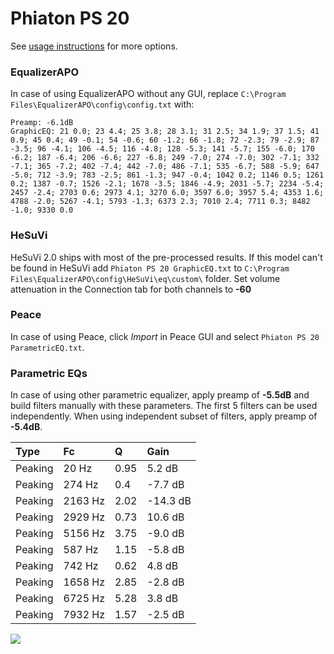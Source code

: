 # Phiaton PS 20
See [usage instructions](https://github.com/jaakkopasanen/AutoEq#usage) for more options.

### EqualizerAPO
In case of using EqualizerAPO without any GUI, replace `C:\Program Files\EqualizerAPO\config\config.txt`
with:
```
Preamp: -6.1dB
GraphicEQ: 21 0.0; 23 4.4; 25 3.8; 28 3.1; 31 2.5; 34 1.9; 37 1.5; 41 0.9; 45 0.4; 49 -0.1; 54 -0.6; 60 -1.2; 66 -1.8; 72 -2.3; 79 -2.9; 87 -3.5; 96 -4.1; 106 -4.5; 116 -4.8; 128 -5.3; 141 -5.7; 155 -6.0; 170 -6.2; 187 -6.4; 206 -6.6; 227 -6.8; 249 -7.0; 274 -7.0; 302 -7.1; 332 -7.1; 365 -7.2; 402 -7.4; 442 -7.0; 486 -7.1; 535 -6.7; 588 -5.9; 647 -5.0; 712 -3.9; 783 -2.5; 861 -1.3; 947 -0.4; 1042 0.2; 1146 0.5; 1261 0.2; 1387 -0.7; 1526 -2.1; 1678 -3.5; 1846 -4.9; 2031 -5.7; 2234 -5.4; 2457 -2.4; 2703 0.6; 2973 4.1; 3270 6.0; 3597 6.0; 3957 5.4; 4353 1.6; 4788 -2.0; 5267 -4.1; 5793 -1.3; 6373 2.3; 7010 2.4; 7711 0.3; 8482 -1.0; 9330 0.0
```

### HeSuVi
HeSuVi 2.0 ships with most of the pre-processed results. If this model can't be found in HeSuVi add
`Phiaton PS 20 GraphicEQ.txt` to `C:\Program Files\EqualizerAPO\config\HeSuVi\eq\custom\` folder.
Set volume attenuation in the Connection tab for both channels to **-60**

### Peace
In case of using Peace, click *Import* in Peace GUI and select `Phiaton PS 20 ParametricEQ.txt`.

### Parametric EQs
In case of using other parametric equalizer, apply preamp of **-5.5dB** and build filters manually
with these parameters. The first 5 filters can be used independently.
When using independent subset of filters, apply preamp of **-5.4dB**.

| Type    | Fc      |    Q | Gain     |
|:--------|:--------|:-----|:---------|
| Peaking | 20 Hz   | 0.95 | 5.2 dB   |
| Peaking | 274 Hz  | 0.4  | -7.7 dB  |
| Peaking | 2163 Hz | 2.02 | -14.3 dB |
| Peaking | 2929 Hz | 0.73 | 10.6 dB  |
| Peaking | 5156 Hz | 3.75 | -9.0 dB  |
| Peaking | 587 Hz  | 1.15 | -5.8 dB  |
| Peaking | 742 Hz  | 0.62 | 4.8 dB   |
| Peaking | 1658 Hz | 2.85 | -2.8 dB  |
| Peaking | 6725 Hz | 5.28 | 3.8 dB   |
| Peaking | 7932 Hz | 1.57 | -2.5 dB  |

![](https://raw.githubusercontent.com/jaakkopasanen/AutoEq/master/results/innerfidelity/sbaf-serious/Phiaton%20PS%2020/Phiaton%20PS%2020.png)